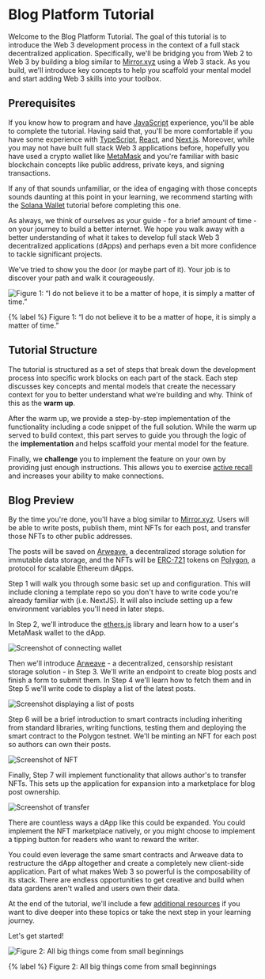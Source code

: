 # Blog Platform Tutorial

Welcome to the Blog Platform Tutorial. The goal of this tutorial is to introduce the Web 3 development process in the context of a full stack decentralized application. Specifically, we'll be bridging you from Web 2 to Web 3 by building a blog similar to [Mirror.xyz](https://mirror.xyz/) using a Web 3 stack. As you build, we'll introduce key concepts to help you scaffold your mental model and start adding Web 3 skills into your toolbox.

## Prerequisites

If you know how to program and have [JavaScript](https://www.javascript.com/) experience, you'll be able to complete the tutorial. Having said that, you'll be more comfortable if you have some experience with [TypeScript](https://www.typescriptlang.org/), [React](https://reactjs.org/), and [Next.js](https://nextjs.org/). Moreover, while you may not have built full stack Web 3 applications before, hopefully you have used a crypto wallet like [MetaMask](https://metamask.io/) and you're familiar with basic blockchain concepts like public address, private keys, and signing transactions.

If any of that sounds unfamiliar, or the idea of engaging with those concepts sounds daunting at this point in your learning, we recommend starting with the [Solana Wallet](https://learn.figment.io/tutorials/solana-wallet-intro) tutorial before completing this one.

As always, we think of ourselves as your guide - for a brief amount of time - on your journey to build a better internet. We hope you walk away with a better understanding of what it takes to develop full stack Web 3 decentralized applications (dApps) and perhaps even a bit more confidence to tackle significant projects.

We've tried to show you the door (or maybe part of it). Your job is to discover your path and walk it courageously.

![Figure 1: “I do not believe it to be a matter of hope, it is simply a matter of time.”](https://raw.githubusercontent.com/figment-networks/learn-tutorials/mirror-tutorial/mirror/assets/matrix.jpeg?raw=true)

{% label %}
Figure 1: “I do not believe it to be a matter of hope, it is simply a matter of time.”

## Tutorial Structure

The tutorial is structured as a set of steps that break down the development process into specific work blocks on each part of the stack. Each step discusses key concepts and mental models that create the necessary context for you to better understand what we're building and why. Think of this as the **warm up**.

After the warm up, we provide a step-by-step implementation of the functionality including a code snippet of the full solution. While the warm up served to build context, this part serves to guide you through the logic of the **implementation** and helps scaffold your mental model for the feature.

Finally, we **challenge** you to implement the feature on your own by providing just enough instructions. This allows you to exercise [active recall](https://en.wikipedia.org/wiki/Active_recall) and increases your ability to make connections.

## Blog Preview

By the time you're done, you'll have a blog similar to [Mirror.xyz](https://mirror.xyz/). Users will be able to write posts, publish them, mint NFTs for each post, and transfer those NFTs to other public addresses.

The posts will be saved on [Arweave](https://www.arweave.org/), a decentralized storage solution for immutable data storage, and the NFTs will be [ERC-721](https://eips.ethereum.org/EIPS/eip-721) tokens on [Polygon](https://polygon.technology/), a protocol for scalable Ethereum dApps.

Step 1 will walk you through some basic set up and configuration. This will include cloning a template repo so you don't have to write code you're already familiar with (i.e. NextJS). It will also include setting up a few environment variables you'll need in later steps.

In Step 2, we'll introduce the [ethers.js](https://docs.ethers.io/) library and learn how to a user's MetaMask wallet to the dApp.

![Screenshot of connecting wallet](https://raw.githubusercontent.com/figment-networks/learn-tutorials/mirror-tutorial/mirror/assets/connect.jpg?raw=true)

Then we'll introduce [Arweave](https://www.arweave.org/) - a decentralized, censorship resistant storage solution - in Step 3. We'll write an endpoint to create blog posts and finish a form to submit them. In Step 4 we'll learn how to fetch them and in Step 5 we'll write code to display a list of the latest posts.

![Screenshot displaying a list of posts](https://raw.githubusercontent.com/figment-networks/learn-tutorials/mirror-tutorial/mirror/assets/posts.jpg?raw=true)

Step 6 will be a brief introduction to smart contracts including inheriting from standard libraries, writing functions, testing them and deploying the smart contract to the Polygon testnet. We'll be minting an NFT for each post so authors can own their posts.

![Screenshot of NFT](https://raw.githubusercontent.com/figment-networks/learn-tutorials/mirror-tutorial/mirror/assets/nft.jpg?raw=true)

Finally, Step 7 will implement functionality that allows author's to transfer NFTs. This sets up the application for expansion into a marketplace for blog post ownership.

![Screenshot of transfer](https://raw.githubusercontent.com/figment-networks/learn-tutorials/mirror-tutorial/mirror/assets/transfer.jpg?raw=true)

There are countless ways a dApp like this could be expanded. You could implement the NFT marketplace natively, or you might choose to implement a tipping button for readers who want to reward the writer.

You could even leverage the same smart contracts and Arweave data to restructure the dApp altogether and create a completely new client-side application. Part of what makes Web 3 so powerful is the composability of its stack. There are endless opportunities to get creative and build when data gardens aren't walled and users own their data.

At the end of the tutorial, we'll include a few [additional resources]() if you want to dive deeper into these topics or take the next step in your learning journey.

Let's get started!

![Figure 2: All big things come from small beginnings](https://raw.githubusercontent.com/figment-networks/learn-tutorials/mirror-tutorial/mirror/assets/ladder.jpeg?raw=true)

{% label %}
Figure 2: All big things come from small beginnings
